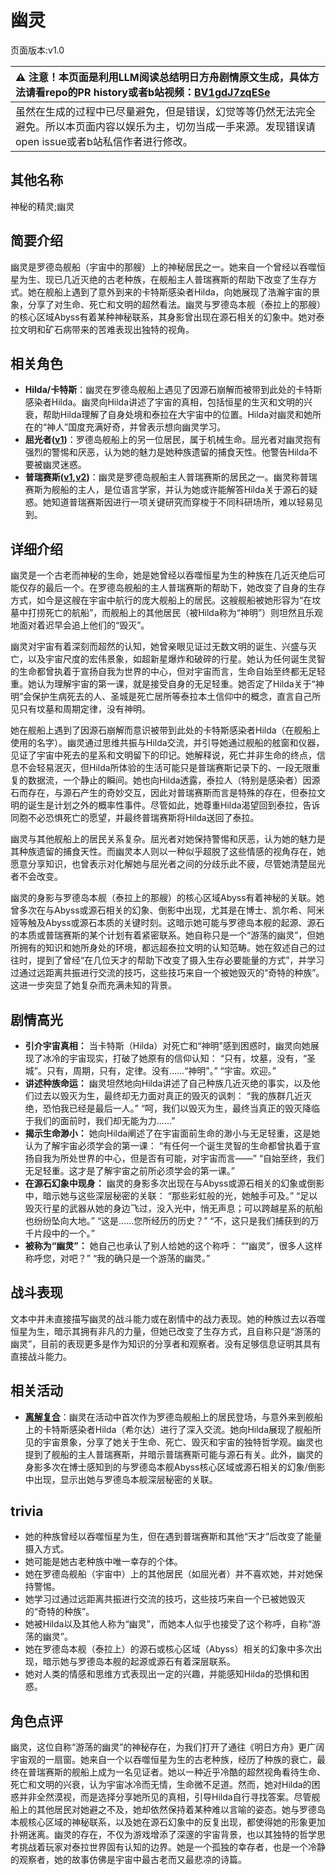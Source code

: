 # 幽灵
页面版本:v1.0
 

| :warning: 注意！本页面是利用LLM阅读总结明日方舟剧情原文生成，具体方法请看repo的PR history或者b站视频：[BV1gdJ7zqESe](https://www.bilibili.com/video/BV1gdJ7zqESe/)         |
|:----------------------------|
| 虽然在生成的过程中已尽量避免，但是错误，幻觉等等仍然无法完全避免。所以本页面内容以娱乐为主，切勿当成一手来源。发现错误请open issue或者b站私信作者进行修改。|



## 其他名称
神秘的精灵;幽灵
## 简要介绍
幽灵是罗德岛舰船（宇宙中的那艘）上的神秘居民之一。她来自一个曾经以吞噬恒星为生、现已几近灭绝的古老种族，在舰船主人普瑞赛斯的帮助下改变了生存方式。她在舰船上遇到了意外到来的卡特斯感染者Hilda，向她展现了浩瀚宇宙的景象，分享了对生命、死亡和文明的超然看法。幽灵与罗德岛本舰（泰拉上的那艘）的核心区域Abyss有着某种神秘联系，其身影曾出现在源石相关的幻象中。她对泰拉文明和矿石病带来的苦难表现出独特的视角。
## 相关角色
-   **Hilda/卡特斯**：幽灵在罗德岛舰船上遇见了因源石崩解而被带到此处的卡特斯感染者Hilda。幽灵向Hilda讲述了宇宙的真相，包括恒星的生灭和文明的兴衰，帮助Hilda理解了自身处境和泰拉在大宇宙中的位置。Hilda对幽灵和她所在的“神人”国度充满好奇，并曾表示想向幽灵学习。
-   **屈光者([v1](extended_char_qu_guang_zhe.md))**：罗德岛舰船上的另一位居民，属于机械生命。屈光者对幽灵抱有强烈的警惕和厌恶，认为她的魅力是她种族遗留的捕食天性。他警告Hilda不要被幽灵迷惑。
-   **普瑞赛斯([v1](extended_char_pu_rui_sai_si.md),[v2](../char_v3/extended_char_pu_rui_sai_si.md))**：幽灵是罗德岛舰船主人普瑞赛斯的居民之一。幽灵称普瑞赛斯为舰船的主人，是位语言学家，并认为她或许能解答Hilda关于源石的疑惑。她知道普瑞赛斯因进行一项关键研究而穿梭于不同科研场所，难以轻易见到。
## 详细介绍
幽灵是一个古老而神秘的生命，她是她曾经以吞噬恒星为生的种族在几近灭绝后可能仅存的最后一个。在罗德岛舰船的主人普瑞赛斯的帮助下，她改变了自身的生存方式，如今是这艘在宇宙中航行的庞大舰船上的居民。这艘舰船被她形容为“在坟墓中打捞死亡的航船”，而舰船上的其他居民（被Hilda称为“神明”）则坦然且乐观地面对着迟早会追上他们的“毁灭”。

幽灵对宇宙有着深刻而超然的认知，她曾亲眼见证过无数文明的诞生、兴盛与灭亡，以及宇宙尺度的宏伟景象，如超新星爆炸和破碎的行星。她认为任何诞生灵智的生命都曾执着于宣扬自我为世界的中心，但对宇宙而言，生命自始至终都无足轻重。她认为理解宇宙的第一课，就是接受自身的无足轻重。她否定了Hilda关于“神明”会保护生病死去的人、圣城是死亡居所等泰拉本土信仰中的概念，直言自己所见只有坟墓和周期定律，没有神明。

她在舰船上遇到了因源石崩解而意识被带到此处的卡特斯感染者Hilda（在舰船上使用的名字）。幽灵通过思维共振与Hilda交流，并引导她通过舰船的舷窗和仪器，见证了宇宙中死去的星系和文明留下的印记。她解释说，死亡并非生命的终点，信息不会轻易泯灭，但Hilda所体验的生活可能只是普瑞赛斯记录下的、一段无限重复的数据流，一个静止的瞬间。她也向Hilda透露，泰拉人（特别是感染者）因源石而存在，与源石产生的奇妙交互，因此对普瑞赛斯而言是特殊的存在，但泰拉文明的诞生是计划之外的概率性事件。尽管如此，她尊重Hilda渴望回到泰拉，告诉同胞不必恐惧死亡的愿望，并最终普瑞赛斯将Hilda送回了泰拉。

幽灵与其他舰船上的居民关系复杂。屈光者对她保持警惕和厌恶，认为她的魅力是其种族遗留的捕食天性。而幽灵本人则以一种似乎超脱了这些情感的视角存在，她愿意分享知识，也曾表示对化解她与屈光者之间的分歧乐此不疲，尽管她清楚屈光者不会改变。

幽灵的身影与罗德岛本舰（泰拉上的那艘）的核心区域Abyss有着神秘的关联。她曾多次在与Abyss或源石相关的幻象、倒影中出现，尤其是在博士、凯尔希、阿米娅等触及Abyss或源石本质的关键时刻。这暗示她可能与罗德岛本舰的起源、源石的本质或普瑞赛斯的某个计划有着紧密联系。她自称只是一个“游荡的幽灵”，但她所拥有的知识和她所身处的环境，都远超泰拉文明的认知范畴。她在叙述自己的过往时，提到了曾经“在几位天才的帮助下改变了摄入生存必要能量的方式”，并学习过通过远距离共振进行交流的技巧，这些技巧来自一个被她毁灭的“奇特的种族”。这进一步突显了她复杂而充满未知的背景。
## 剧情高光
*   **引介宇宙真相：** 当卡特斯（Hilda）对死亡和“神明”感到困惑时，幽灵向她展现了冰冷的宇宙现实，打破了她原有的信仰认知：
    “只有，坟墓，没有，“圣城”。只有，周期，只有，定律。没有......“神明”。”
    “宇宙。欢迎。”
*   **讲述种族命运：** 幽灵坦然地向Hilda讲述了自己种族几近灭绝的事实，以及他们过去以毁灭为生，最终却无力面对真正的毁灭的讽刺：
    “我的族群几近灭绝，恐怕我已经是最后一人。”
    “呵，我们以毁灭为生，最终当真正的毁灭降临于我们的面前时，我们却无能为力......”
*   **揭示生命渺小：** 她向Hilda阐述了在宇宙面前生命的渺小与无足轻重，这是她认为了解宇宙必须学会的第一课：
    “有任何一个诞生灵智的生命都曾执着于宣扬自我为所处世界的中心，但是否有可能，对宇宙而言——”
    “自始至终，我们无足轻重。这才是了解宇宙之前所必须学会的第一课。”
*   **在源石幻象中现身：** 幽灵的身影多次出现在与Abyss或源石相关的幻象或倒影中，暗示她与这些深层秘密的关联：
    “那些彩虹般的光，她触手可及。”
    “足以毁灭行星的武器从她的身边飞过，没入光中，悄无声息；可以跨越星系的航船也纷纷坠向大地。”
    “这是......您所经历的历史？”
    “不，这只是我们捕获到的万千片段中的一个。”
*   **被称为“幽灵”：** 她自己也承认了别人给她的这个称呼：
    ““幽灵”，很多人这样称呼您，对吧？”
    “我的确只是一个游荡的幽灵。”
## 战斗表现
文本中并未直接描写幽灵的战斗能力或在剧情中的战力表现。她的种族过去以吞噬恒星为生，暗示其拥有非凡的力量，但她已改变了生存方式，且自称只是“游荡的幽灵”，目前的表现更多是作为知识的分享者和观察者。没有足够信息证明其具有直接战斗能力。
## 相关活动
-   **[离解复合](../stories/main_15.md)**：幽灵在活动中首次作为罗德岛舰船上的居民登场，与意外来到舰船上的卡特斯感染者Hilda（希尔达）进行了深入交流。她向Hilda展现了舰船所见的宇宙景象，分享了她关于生命、死亡、毁灭和宇宙的独特哲学观。幽灵也提到了舰船的主人普瑞赛斯，并暗示普瑞赛斯可能与源石有关。此外，幽灵的身影多次在博士感知到的与罗德岛本舰Abyss核心区域或源石相关的幻象/倒影中出现，显示出她与罗德岛本舰深层秘密的关联。
## trivia
*   她的种族曾经以吞噬恒星为生，但在遇到普瑞赛斯和其他“天才”后改变了能量摄入方式。
*   她可能是她古老种族中唯一幸存的个体。
*   她在罗德岛舰船（宇宙中）上的其他居民（如屈光者）并不喜欢她，并对她保持警惕。
*   她学习过通过远距离共振进行交流的技巧，这些技巧来自一个已被她毁灭的“奇特的种族”。
*   她被Hilda以及其他人称为“幽灵”，而她本人似乎也接受了这个称呼，自称“游荡的幽灵”。
*   她在罗德岛本舰（泰拉上）的源石或核心区域（Abyss）相关的幻象中多次出现，暗示她与罗德岛本舰的起源或源石有着深层联系。
*   她对人类的情感和思维方式表现出一定的兴趣，并能感知Hilda的恐惧和困惑。
## 角色点评
幽灵，这位自称“游荡的幽灵”的神秘存在，为我们打开了通往《明日方舟》更广阔宇宙观的一扇窗。她来自一个以吞噬恒星为生的古老种族，经历了种族的衰亡，最终在普瑞赛斯的舰船上成为一名见证者。她以一种近乎冷酷的超然视角看待生命、死亡和文明的兴衰，认为宇宙冰冷而无情，生命微不足道。然而，她对Hilda的困惑并非全然漠视，而是选择分享她所见的真相，引导Hilda自行寻找答案。尽管舰船上的其他居民对她避之不及，她却依然保持着某种难以言喻的姿态。她与罗德岛本舰核心区域的神秘联系，以及她在源石幻象中的反复出现，都使得她的形象更加扑朔迷离。幽灵的存在，不仅为游戏增添了深邃的宇宙背景，也以其独特的哲学思考挑战着玩家对泰拉世界固有认知的边界。她是一个孤独的幸存者，也是一个冷静的观察者，她的故事仿佛是宇宙中最古老而又最悲凉的诗篇。